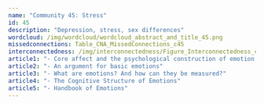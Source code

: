 ```yaml
---
name: "Community 45: Stress"
id: 45
description: "Depression, stress, sex differences"
wordcloud: /img/wordcloud/wordcloud_abstract_and_title_45.png
missedconnections: Table_CNA_MissedConnections_c45
interconnectedness: /img/interconnectedness/Figure_Interconnectedness_c45.png
article1: "- Core affect and the psychological construction of emotion."
article2: "- An argument for basic emotions"
article3: "- What are emotions? And how can they be measured?"
article4: "- The Cognitive Structure of Emotions"
article5: "- Handbook of Emotions"
---
```

